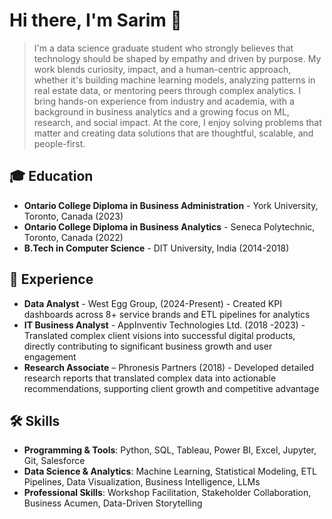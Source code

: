 # Hi there, I'm Sarim 👋

> I'm a data science graduate student who strongly believes that technology should be shaped by empathy and driven by purpose. My work blends curiosity, impact, and a human-centric approach, whether it's building machine learning models, analyzing patterns in real estate data, or mentoring peers through complex analytics.
> I bring hands-on experience from industry and academia, with a background in business analytics and a growing focus on ML, research, and social impact. At the core, I enjoy solving problems that matter and creating data solutions that are thoughtful, scalable, and people-first.

## 🎓 Education
- **Ontario College Diploma in Business Administration** - York University, Toronto, Canada (2023)
- **Ontario College Diploma in Business Analytics** - Seneca Polytechnic, Toronto, Canada (2022)
- **B.Tech in Computer Science** - DIT University, India (2014-2018)

## 💼 Experience
- **Data Analyst** - West Egg Group, (2024-Present) - Created KPI dashboards across 8+ service brands and ETL pipelines for analytics
- **IT Business Analyst** - AppInventiv Technologies Ltd. (2018 -2023) - Translated complex client visions into successful digital products, directly contributing to significant business growth and user engagement
- **Research Associate** – Phronesis Partners (2018) - Developed detailed research reports that translated complex data into actionable recommendations, supporting client growth and competitive advantage

## 🛠️ Skills
- **Programming & Tools**: Python, SQL, Tableau, Power BI, Excel, Jupyter, Git, Salesforce
- **Data Science & Analytics**: Machine Learning, Statistical Modeling, ETL Pipelines, Data Visualization, Business Intelligence, LLMs
- **Professional Skills**: Workshop Facilitation, Stakeholder Collaboration, Business Acumen, Data-Driven Storytelling

